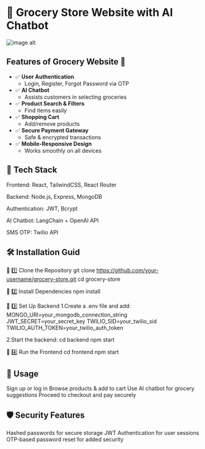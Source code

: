 # 🛒 Grocery Store Website with AI Chatbot

![image alt](https://github.com/riyasah0963/Computer2003/blob/master/Screenshot.jpg?raw=true)


## Features of Grocery Website 🛒

- ✅ **User Authentication**
  - Login, Register, Forgot Password via OTP  
- ✅ **AI Chatbot**
  - Assists customers in selecting groceries  
- ✅ **Product Search & Filters**
  - Find items easily  
- ✅ **Shopping Cart**
  - Add/remove products  
- ✅ **Secure Payment Gateway**
  - Safe & encrypted transactions  
- ✅ **Mobile-Responsive Design**
  - Works smoothly on all devices  


## 📌 Tech Stack
Frontend: React, TailwindCSS, React Router

Backend: Node.js, Express, MongoDB

Authentication: JWT, Bcrypt

AI Chatbot: LangChain + OpenAI API

SMS OTP: Twilio API

## 🛠️ Installation Guid
🔹 1️⃣ Clone the Repository
git clone https://github.com/your-username/grocery-store.git
cd grocery-store

🔹 2️⃣ Install Dependencies
npm install

🔹 3️⃣ Set Up Backend
1.Create a .env file and add:
MONGO_URI=your_mongodb_connection_string
JWT_SECRET=your_secret_key
TWILIO_SID=your_twilio_sid
TWILIO_AUTH_TOKEN=your_twilio_auth_token

2.Start the backend:
cd backend
npm start

🔹 4️⃣ Run the Frontend
cd frontend
npm start

## 🎯 Usage
Sign up or log in
Browse products & add to cart
Use AI chatbot for grocery suggestions
Proceed to checkout and pay securely

## 🛡️ Security Features
Hashed passwords for secure storage
JWT Authentication for user sessions
OTP-based password reset for added security

